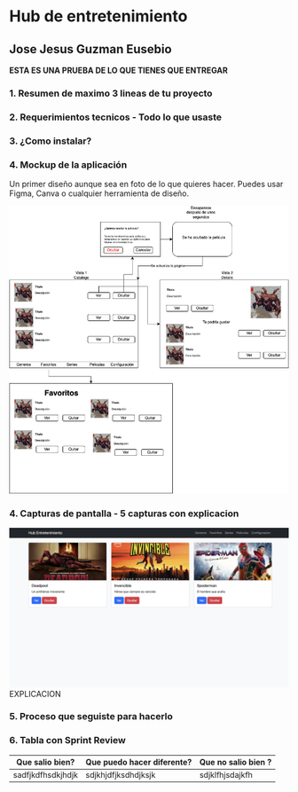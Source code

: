 # Hub de entretenimiento
## Jose Jesus Guzman Eusebio

**ESTA ES UNA PRUEBA DE LO QUE TIENES QUE ENTREGAR**

### 1. Resumen de maximo 3 lineas de tu proyecto

### 2. Requerimientos tecnicos - Todo lo que usaste

### 3. ¿Como instalar?

### 4. Mockup de la aplicación
Un primer diseño aunque sea en foto de lo que quieres hacer. Puedes usar Figma, Canva o cualquier herramienta de diseño.

![](/assets/mockup.png)

### 4. Capturas de pantalla - 5 capturas con explicacion

![](/assets/captura1.png)
EXPLICACION

### 5. Proceso que seguiste para hacerlo 


### 6. Tabla con Sprint Review 

| Que salio bien? | Que puedo hacer diferente? | Que no salio bien ? |
------------------|----------------------------|-----------------------
| sadfjkdfhsdkjhdjk | sdjkhjdfjksdhdjksjk | sdjklfhjsdajkfh |